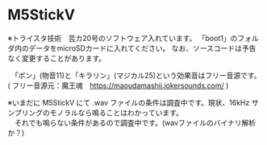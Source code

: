 # M5StickV

※トライスタ技術　芸カ20号のソフトウェア入れています。  「boot1」のフォルダ内のデータをmicroSDカードに入れてください。  なお、ソースコードは予告なく変更することがあります。

　「ポン」(物音11)と「キラリン」(マジカル25)という効果音はフリー音源です。  
   ( フリー音源元：魔王魂　https://maoudamashii.jokersounds.com/ )
   
※いまだに M5StickV にて .wav ファイルの条件は調査中です。現状、16kHz サンプリングのモノラルなら鳴ることはわかっています。  
　それでも鳴らない条件があるので調査中です。(wavファイルのバイナリ解析か？)  
